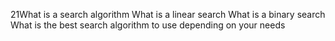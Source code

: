 21What is a search algorithm
What is a linear search
What is a binary search
What is the best search algorithm to use depending on your needs


